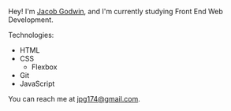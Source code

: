 Hey! I'm [Jacob Godwin](https://github.com/jacobgodwin), and I'm currently studying Front End Web Development.

Technologies:

- HTML
- CSS
  - Flexbox
- Git
- JavaScript

You can reach me at jpg174@gmail.com.
